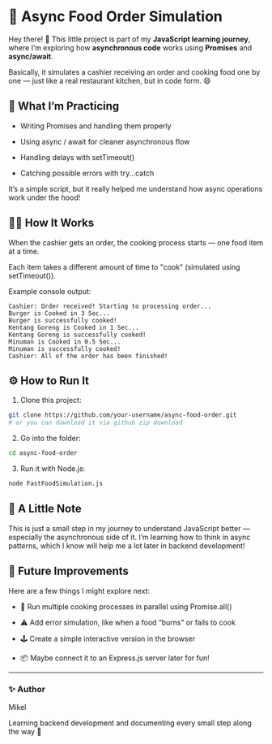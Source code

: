 # 🍔 Async Food Order Simulation

Hey there! 👋
This little project is part of my **JavaScript learning journey**, where I’m exploring how **asynchronous code** works using **Promises** and **async/await**.

Basically, it simulates a cashier receiving an order and cooking food one by one — just like a real restaurant kitchen, but in code form. 😄

## 🎯 What I’m Practicing
- Writing Promises and handling them properly

- Using async / await for cleaner asynchronous flow

- Handling delays with setTimeout()

- Catching possible errors with try...catch

It’s a simple script, but it really helped me understand how async operations work under the hood!

## 🧑‍🍳 How It Works

When the cashier gets an order, the cooking process starts — one food item at a time.

Each item takes a different amount of time to "cook" (simulated using setTimeout()).

Example console output:
```terminal
Cashier: Order received! Starting to processing order...
Burger is Cooked in 3 Sec...
Burger is successfully cooked!
Kentang Goreng is Cooked in 1 Sec...
Kentang Goreng is successfully cooked!
Minuman is Cooked in 0.5 Sec...
Minuman is successfully cooked!
Cashier: All of the order has been finished!
```

## ⚙️ How to Run It
1. Clone this project:
```bash
git clone https://github.com/your-username/async-food-order.git
# or you can download it via github zip download
```
2. Go into the folder:
```bash
cd async-food-order
```
3. Run it with Node.js:
```bash
node FastFoodSimulation.js
```

## 🧠 A Little Note

This is just a small step in my journey to understand JavaScript better — especially the asynchronous side of it.
I’m learning how to think in async patterns, which I know will help me a lot later in backend development!

## 🔮 Future Improvements
Here are a few things I might explore next:

- 🔁 Run multiple cooking processes in parallel using Promise.all()

- ⚠️ Add error simulation, like when a food “burns” or fails to cook

- 🕹️ Create a simple interactive version in the browser

- 📦 Maybe connect it to an Express.js server later for fun!

<hr>

### ✨ Author
Mikel

Learning backend development and documenting every small step along the way 🚀
